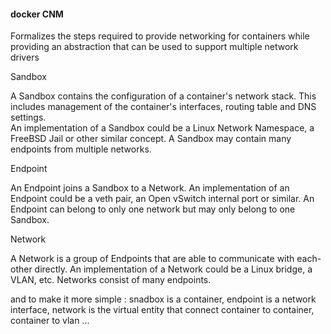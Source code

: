 #### docker CNM
Formalizes the steps required to provide networking for containers while providing an abstraction that can be used to support multiple network drivers

Sandbox

A Sandbox contains the configuration of a container's network stack. This includes management of the container's interfaces, routing table and DNS settings.   
An implementation of a Sandbox could be a Linux Network Namespace, a FreeBSD Jail or other similar concept. A Sandbox may contain many endpoints from multiple networks.

Endpoint

An Endpoint joins a Sandbox to a Network. An implementation of an Endpoint could be a veth pair, an Open vSwitch internal port or similar. 
An Endpoint can belong to only one network but may only belong to one Sandbox.

Network

A Network is a group of Endpoints that are able to communicate with each-other directly. 
An implementation of a Network could be a Linux bridge, a VLAN, etc. Networks consist of many endpoints.


and to make it more simple : 
snadbox is a container, endpoint is a network interface, network is the virtual entity that connect container to container, container to vlan ... 